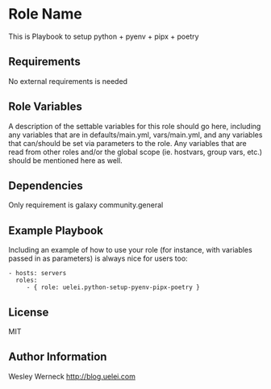 Role Name
=========

This is Playbook to setup python + pyenv + pipx + poetry

Requirements
------------

No external requirements is needed

Role Variables
--------------

A description of the settable variables for this role should go here, including any variables that are in defaults/main.yml, vars/main.yml, and any variables that can/should be set via parameters to the role. Any variables that are read from other roles and/or the global scope (ie. hostvars, group vars, etc.) should be mentioned here as well.

Dependencies
------------

Only requirement is galaxy community.general

Example Playbook
----------------

Including an example of how to use your role (for instance, with variables passed in as parameters) is always nice for users too:

    - hosts: servers
      roles:
         - { role: uelei.python-setup-pyenv-pipx-poetry }

License
-------

MIT

Author Information
------------------

Wesley Werneck 
http://blog.uelei.com
